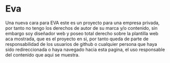 # Eva
Una nueva cara para EVA
este es un proyecto para una empresa privada, por tanto no tengo los derechos de autor de su marca y/o contenido, sin embargo soy diseñador web y poseo total derecho sobre la plantilla web aca mostrada, que es el proyecto en si, por tanto queda de parte de responsabilidad de los usuarios de github o cualquier persona que haya sido redireccionada o haya navegado hacia esta pagina, el uso responsable del contenido que aqui se muestra.
